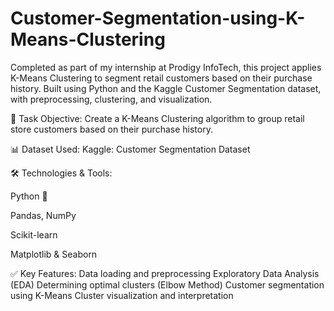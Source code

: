 # Customer-Segmentation-using-K-Means-Clustering
Completed as part of my internship at Prodigy InfoTech, this project applies K-Means Clustering to segment retail customers based on their purchase history. Built using Python and the Kaggle Customer Segmentation dataset, with preprocessing, clustering, and visualization.


📌 Task Objective:
Create a K-Means Clustering algorithm to group retail store customers based on their purchase history.


📊 Dataset Used:
Kaggle: Customer Segmentation Dataset


🛠️ Technologies & Tools:

Python 🐍

Pandas, NumPy

Scikit-learn

Matplotlib & Seaborn


✅ Key Features:
Data loading and preprocessing
Exploratory Data Analysis (EDA)
Determining optimal clusters (Elbow Method)
Customer segmentation using K-Means
Cluster visualization and interpretation
